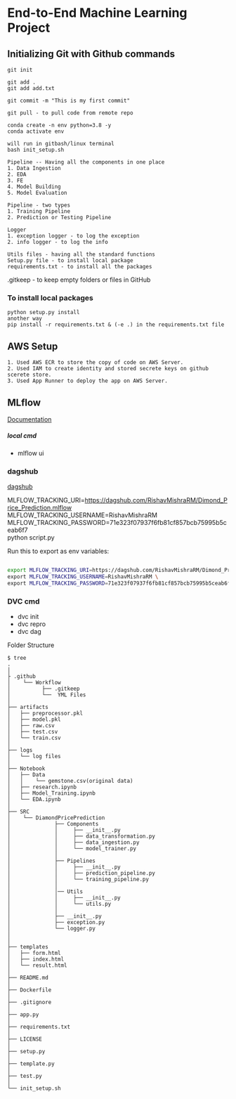# End-to-End Machine Learning Project


## Initializing Git with Github commands
```
git init
```
```
git add .
git add add.txt
```
```
git commit -m "This is my first commit"
```
```
git pull - to pull code from remote repo
```
```
conda create -n env python=3.8 -y
conda activate env

```

```
will run in gitbash/linux terminal
bash init_setup.sh
```

```
Pipeline -- Having all the components in one place
1. Data Ingestion
2. EDA
3. FE
4. Model Building
5. Model Evaluation

Pipeline - two types
1. Training Pipeline
2. Prediction or Testing Pipeline

```
```
Logger
1. exception logger - to log the exception
2. info logger - to log the info
```

```
Utils files - having all the standard functions
Setup.py file - to install local package
requirements.txt - to install all the packages
```


.gitkeep - to keep empty folders or files in GitHub



### To install local packages
```
python setup.py install
another way
pip install -r requirements.txt & (-e .) in the requirements.txt file
```

## AWS Setup
```
1. Used AWS ECR to store the copy of code on AWS Server.
2. Used IAM to create identity and stored secrete keys on github scerete store.
3. Used App Runner to deploy the app on AWS Server.
```

## MLflow

[Documentation](https://mlflow.org/docs/latest/index.html)


##### local cmd
- mlflow ui

### dagshub
[dagshub](https://dagshub.com/)

MLFLOW_TRACKING_URI=https://dagshub.com/RishavMishraRM/Dimond_Price_Prediction.mlflow \
MLFLOW_TRACKING_USERNAME=RishavMishraRM \
MLFLOW_TRACKING_PASSWORD=71e323f07937f6fb81cf857bcb75995b5ceab6f7 \
python script.py

Run this to export as env variables:

```bash

export MLFLOW_TRACKING_URI=https://dagshub.com/RishavMishraRM/Dimond_Price_Prediction.mlflow \
export MLFLOW_TRACKING_USERNAME=RishavMishraRM \
export MLFLOW_TRACKING_PASSWORD=71e323f07937f6fb81cf857bcb75995b5ceab6f7 \

```


### DVC cmd
- dvc init
- dvc repro
- dvc dag




Folder Structure


```console
$ tree
.
│
├ .github
│    └── Workflow
│          ├── .gitkeep
│	       └──  YML Files
│
├── artifacts
│   ├── preprocessor.pkl
│   ├── model.pkl
│   ├── raw.csv
│   ├── test.csv
│   └── train.csv
│    
├── logs
│   └── log files
│    
├── Notebook
│   ├── Data
│   │    └── gemstone.csv(original data)
│   ├── research.ipynb
│   ├── Model_Training.ipynb
│   └── EDA.ipynb
│
├── SRC
│    └── DiamondPricePrediction
│              ├── Components
│              │     ├── __init__.py
│              │     ├── data_transformation.py
│              │     ├── data_ingestion.py
│              │     └── model_trainer.py
│              │  
│              ├── Pipelines
│              │     ├── __init__.py
│              │     ├── prediction_pipeline.py
│              │     └── training_pipeline.py
│              │  
│              │── Utils
│              │     ├── __init__.py
│              │     └── utils.py
│              │
│              ├── __init__.py
│              ├── exception.py
│              └── logger.py 
│  
│
├── templates
│   ├── form.html
│   ├── index.html
│   └── result.html
│
├── README.md
│
├── Dockerfile
│
├── .gitignore  
│
├── app.py
│
├── requirements.txt
│
├── LICENSE
│
├── setup.py
│
├── template.py
│
├── test.py
│
└── init_setup.sh
```
